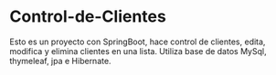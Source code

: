 # Control-de-Clientes

Esto es un proyecto con SpringBoot, hace control de clientes, edita, modifica y elimina clientes en una lista. Utiliza base de datos MySql, thymeleaf, jpa e Hibernate.
